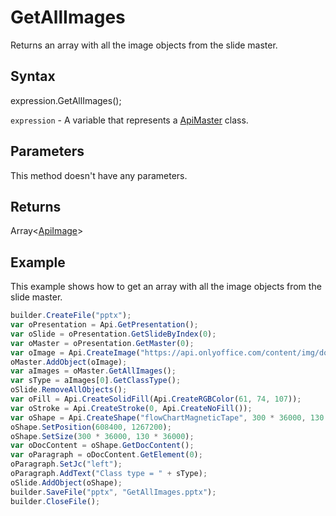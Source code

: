 # GetAllImages

Returns an array with all the image objects from the slide master.

## Syntax

expression.GetAllImages();

`expression` - A variable that represents a [ApiMaster](../ApiMaster.md) class.

## Parameters

This method doesn't have any parameters.

## Returns

Array<[ApiImage](../../ApiImage/ApiImage.md)>

## Example

This example shows how to get an array with all the image objects from the slide master.

```javascript
builder.CreateFile("pptx");
var oPresentation = Api.GetPresentation();
var oSlide = oPresentation.GetSlideByIndex(0);
var oMaster = oPresentation.GetMaster(0);
var oImage = Api.CreateImage("https://api.onlyoffice.com/content/img/docbuilder/examples/coordinate_aspects.png", 60 * 36000, 35 * 36000);
oMaster.AddObject(oImage);
var aImages = oMaster.GetAllImages();
var sType = aImages[0].GetClassType();
oSlide.RemoveAllObjects();
var oFill = Api.CreateSolidFill(Api.CreateRGBColor(61, 74, 107));
var oStroke = Api.CreateStroke(0, Api.CreateNoFill());
var oShape = Api.CreateShape("flowChartMagneticTape", 300 * 36000, 130 * 36000, oFill, oStroke);
oShape.SetPosition(608400, 1267200);
oShape.SetSize(300 * 36000, 130 * 36000);
var oDocContent = oShape.GetDocContent();
var oParagraph = oDocContent.GetElement(0);
oParagraph.SetJc("left");
oParagraph.AddText("Class type = " + sType);
oSlide.AddObject(oShape);
builder.SaveFile("pptx", "GetAllImages.pptx");
builder.CloseFile();
```